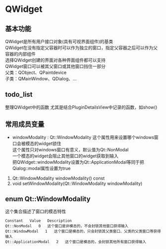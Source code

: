 # QWidget

## 基本功能
QWidget是所有用户接口对象(具有可视界面组件)的基类  
QWidget在没有指定父容器时可以作为独立的窗口，指定父容器之后可以作为父容器的内部组件  
选择QWidget创建的界面对各种界面组件都可以支持  
QWidget窗口可以被其父窗口或其他窗口挡住一部分  
父类：QObject、QPaintdevice  
子类：QMainWindow、QDialog、...  


## todo_list
整理QWidget中的函数
尤其是结合PluginDetailsView中记录的函数，如show()


## 常用成员变量
* windowModality : Qt::WindowModality
这个属性用来设置哪个windows窗口会被模态的widget锁住  
这个属性只对windows窗口有意义，默认值为Qt::NonModal  
一个模态的widget会阻止其他窗口的widget获取到输入  
把QWidget::windowModality设置为Qt::ApplicationModal等同于把Qialog::modal属性设置为true  
1. Qt::WindowModality windowModality() const
2. void setWindowModality(Qt::WindowModality windowModality)


## enum Qt::WindowModality
这个集合描述了窗口的模态特性  
```
Constant   Value   Description
Qt::NonModal   0   这个窗口是非模态的，不会封锁其他窗口获得输入
Qt::WindowModal   1   这个窗口是模态的，只会封锁其父类窗口、父类的父类窗口等获得输入
Qt::ApplicationModal   2   这个窗口是模态的，会封锁其他所有窗口获得输入
```